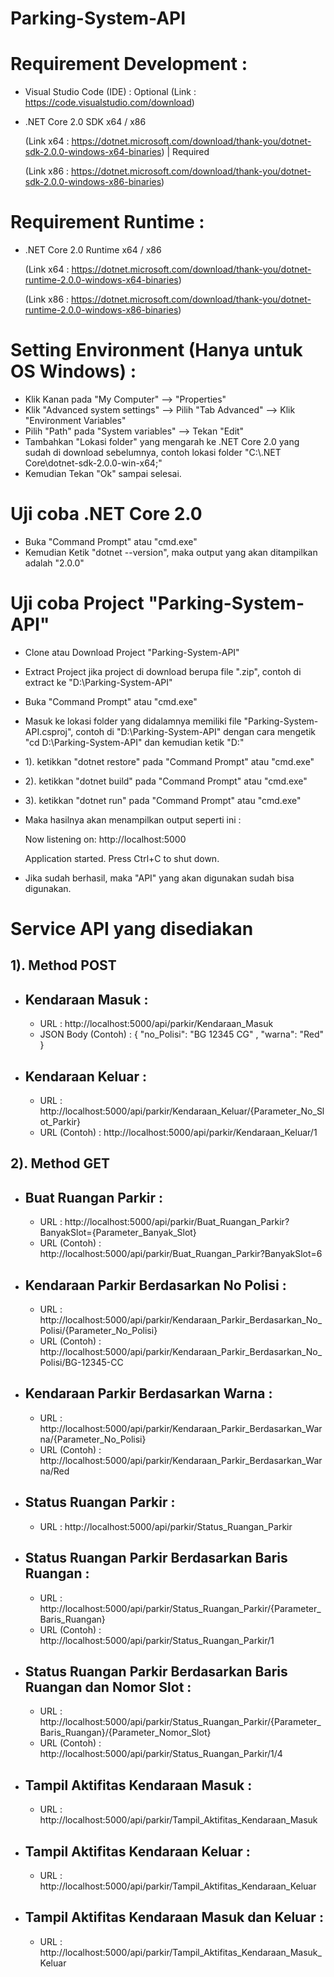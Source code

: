 # Parking-System-API

# Requirement Development :

- Visual Studio Code (IDE) : Optional
  (Link : https://code.visualstudio.com/download)
  
- .NET Core 2.0 SDK x64 / x86

  (Link x64 : https://dotnet.microsoft.com/download/thank-you/dotnet-sdk-2.0.0-windows-x64-binaries) | Required
  
  (Link x86 : https://dotnet.microsoft.com/download/thank-you/dotnet-sdk-2.0.0-windows-x86-binaries)
  
# Requirement Runtime :
 
- .NET Core 2.0 Runtime x64 / x86

  (Link x64 : https://dotnet.microsoft.com/download/thank-you/dotnet-runtime-2.0.0-windows-x64-binaries)

  (Link x86 : https://dotnet.microsoft.com/download/thank-you/dotnet-runtime-2.0.0-windows-x86-binaries)
  
# Setting Environment (Hanya untuk OS Windows) :
 
- Klik Kanan pada "My Computer" --> "Properties"
- Klik "Advanced system settings" --> Pilih "Tab Advanced" --> Klik "Environment Variables"
- Pilih "Path" pada "System variables" --> Tekan "Edit"
- Tambahkan "Lokasi folder" yang mengarah ke .NET Core 2.0 yang sudah di download sebelumnya, contoh 
lokasi folder "C:\\.NET Core\dotnet-sdk-2.0.0-win-x64;"
- Kemudian Tekan "Ok" sampai selesai.

# Uji coba .NET Core 2.0

- Buka "Command Prompt" atau "cmd.exe"
- Kemudian Ketik "dotnet --version", maka output yang akan ditampilkan adalah "2.0.0"

# Uji coba Project "Parking-System-API"

- Clone atau Download Project "Parking-System-API"
- Extract Project jika project di download berupa file ".zip", contoh di extract ke "D:\\Parking-System-API\"
- Buka "Command Prompt" atau "cmd.exe"
- Masuk ke lokasi folder yang didalamnya memiliki file "Parking-System-API.csproj", contoh di "D:\\Parking-System-API\" dengan cara mengetik "cd D:\\Parking-System-API\" dan kemudian ketik "D:"

- 1). ketikkan "dotnet restore" pada "Command Prompt" atau "cmd.exe"
- 2). ketikkan "dotnet build" pada "Command Prompt" atau "cmd.exe"
- 3). ketikkan "dotnet run" pada "Command Prompt" atau "cmd.exe"
- Maka hasilnya akan menampilkan output seperti ini :

  Now listening on: http://localhost:5000

  Application started. Press Ctrl+C to shut down.
  
- Jika sudah berhasil, maka "API" yang akan digunakan sudah bisa digunakan.

# Service API yang disediakan

 1). Method POST
-
- Kendaraan Masuk : 
  -
  - URL : http://localhost:5000/api/parkir/Kendaraan_Masuk
  - JSON Body (Contoh) : 
{
	"no_Polisi": "BG 12345 CG" ,
	"warna": "Red"
}  
- Kendaraan Keluar : 
  -
  - URL : http://localhost:5000/api/parkir/Kendaraan_Keluar/{Parameter_No_Slot_Parkir}
  - URL (Contoh) : http://localhost:5000/api/parkir/Kendaraan_Keluar/1
  
 2). Method GET
-
- Buat Ruangan Parkir :
  -
  - URL : http://localhost:5000/api/parkir/Buat_Ruangan_Parkir?BanyakSlot={Parameter_Banyak_Slot}
  - URL (Contoh) : http://localhost:5000/api/parkir/Buat_Ruangan_Parkir?BanyakSlot=6
- Kendaraan Parkir Berdasarkan No Polisi :
  -
  - URL : http://localhost:5000/api/parkir/Kendaraan_Parkir_Berdasarkan_No_Polisi/{Parameter_No_Polisi}
  - URL (Contoh) : http://localhost:5000/api/parkir/Kendaraan_Parkir_Berdasarkan_No_Polisi/BG-12345-CC
- Kendaraan Parkir Berdasarkan Warna :
  -
  - URL : http://localhost:5000/api/parkir/Kendaraan_Parkir_Berdasarkan_Warna/{Parameter_No_Polisi}
  - URL (Contoh) : http://localhost:5000/api/parkir/Kendaraan_Parkir_Berdasarkan_Warna/Red
- Status Ruangan Parkir :
  -
  - URL : http://localhost:5000/api/parkir/Status_Ruangan_Parkir
- Status Ruangan Parkir Berdasarkan Baris Ruangan :
  -
  - URL : http://localhost:5000/api/parkir/Status_Ruangan_Parkir/{Parameter_Baris_Ruangan}
  - URL (Contoh) : http://localhost:5000/api/parkir/Status_Ruangan_Parkir/1
- Status Ruangan Parkir Berdasarkan Baris Ruangan dan Nomor Slot :
  -
  - URL : http://localhost:5000/api/parkir/Status_Ruangan_Parkir/{Parameter_Baris_Ruangan}/{Parameter_Nomor_Slot}
  - URL (Contoh) : http://localhost:5000/api/parkir/Status_Ruangan_Parkir/1/4
- Tampil Aktifitas Kendaraan Masuk :
  -
  - URL : http://localhost:5000/api/parkir/Tampil_Aktifitas_Kendaraan_Masuk
- Tampil Aktifitas Kendaraan Keluar :
  -
  - URL : http://localhost:5000/api/parkir/Tampil_Aktifitas_Kendaraan_Keluar
- Tampil Aktifitas Kendaraan Masuk dan Keluar :
  -
  - URL : http://localhost:5000/api/parkir/Tampil_Aktifitas_Kendaraan_Masuk_Keluar
